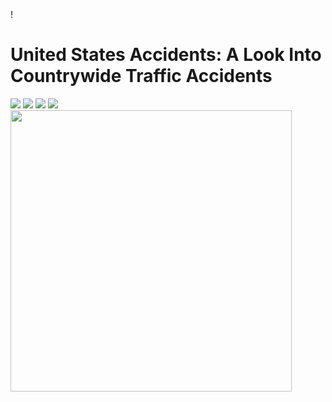 !                 [](https://imagevars.gulfnews.com/2019/10/24/accident-sign_16dfd47e1da_medium.jpg)
# United States Accidents: A Look Into Countrywide Traffic Accidents
![](https://github.com/ddiaz164/capstone_1/blob/master/images/choro_map.png)
![](https://github.com/ddiaz164/capstone_1/blob/master/images/choro_rates.png)
![](https://github.com/ddiaz164/capstone_1/blob/master/images/heat_sc.png)
![](https://github.com/ddiaz164/capstone_1/blob/master/images/image.png)
<img src="https://github.com/ddiaz164/capstone_1/blob/master/images/choro_map.png" width="450" height="450">
